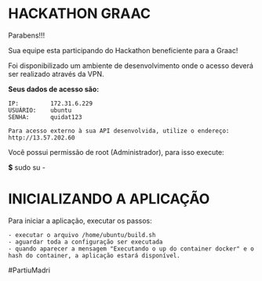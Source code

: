 **HACKATHON GRAAC**
========================================================================

Parabens!!!

Sua equipe esta participando do Hackathon beneficiente para a Graac!


Foi disponibilizado um ambiente de desenvolvimento onde o acesso deverá ser 
realizado através da VPN.


**Seus dados de acesso são:**

    IP:         172.31.6.229
    USUÁRIO:    ubuntu
    SENHA:      quidat123
    
    Para acesso externo à sua API desenvolvida, utilize o endereço: http://13.57.202.60



Você possui permissão de root (Administrador), para isso execute:

**$** sudo su -



**INICIALIZANDO A APLICAÇÃO**
========================================================================
Para iniciar a aplicação, executar os passos:

    - executar o arquivo /home/ubuntu/build.sh
    - aguardar toda a configuração ser executada
    - quando aparecer a mensagem "Executando o up do container docker" e o hash do container, a aplicação estará disponível.


#PartiuMadri